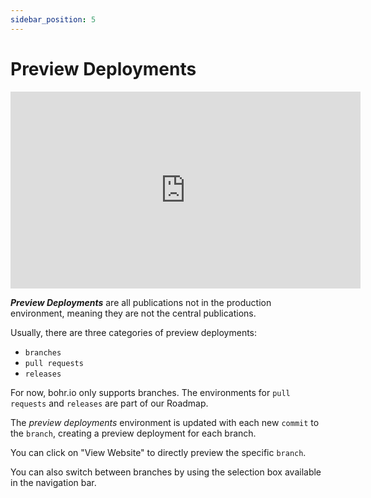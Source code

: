 ```yaml
---
sidebar_position: 5
---
```


# Preview Deployments

<div style={{textAlign: 'center'}}><iframe width="560" height="315" src="https://www.youtube.com/embed/dhCFLx4qvFk" title="YouTube video player" frameBorder="0" allow="accelerometer; autoplay; clipboard-write; encrypted-media; gyroscope; picture-in-picture" allowFullScreen style={{ maxWidth: '100%' }}></iframe></div>

***Preview Deployments*** are all publications not in the production environment, meaning they are not the central publications.

Usually, there are three categories of preview deployments:

- `branches`
- `pull requests`
- `releases`

For now, bohr.io only supports branches. The environments for `pull requests` and `releases` are part of our Roadmap.

The *preview deployments* environment is updated with each new `commit` to the `branch`, creating a preview deployment for each branch.

You can click on "View Website" to directly preview the specific `branch`.

You can also switch between branches by using the selection box available in the navigation bar.


